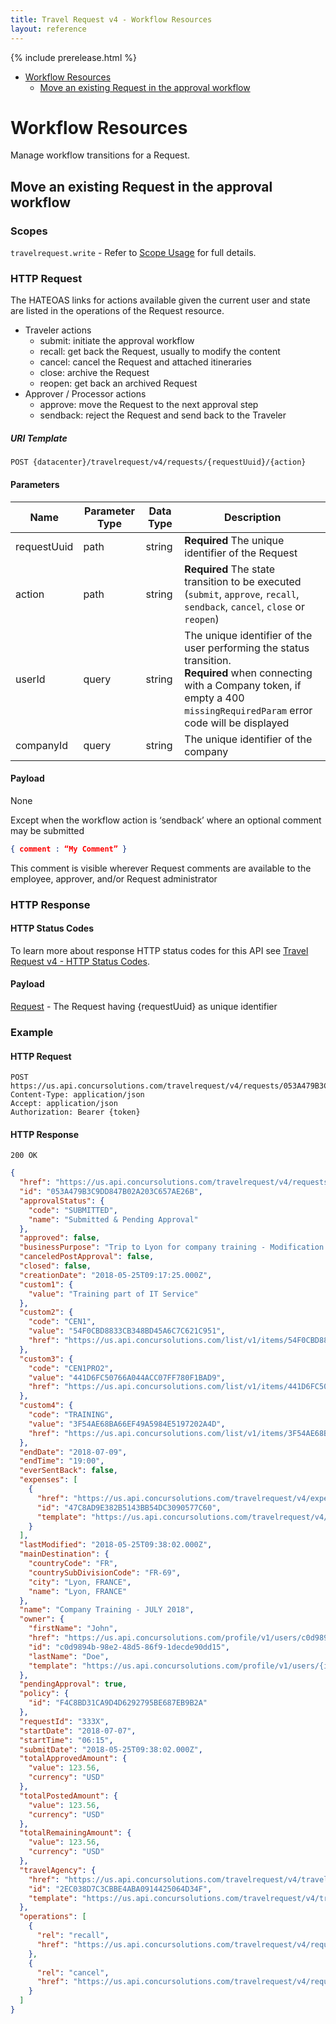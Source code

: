 ```yaml
---
title: Travel Request v4 - Workflow Resources
layout: reference
---
```


{% include prerelease.html %}

* [Workflow Resources](#workflow-resource)
  * [Move an existing Request in the approval workflow](#Move-existing-request-in-approval-workflow)

# <a name="workflow-resource"></a>Workflow Resources

Manage workflow transitions for a Request.

## <a name="Move-existing-request-in-approval-workflow"></a>Move an existing Request in the approval workflow

### Scopes

`travelrequest.write` - Refer to [Scope Usage](./v4.get-started.html#scope-usage) for full details.

### HTTP Request

The HATEOAS links for actions available given the current user and state are listed in the operations of the Request resource.

* Traveler actions
  * submit: initiate the approval workflow
  * recall: get back the Request, usually to modify the content
  * cancel: cancel the Request and attached itineraries
  * close: archive the Request
  * reopen: get back an archived Request
* Approver / Processor actions
  * approve: move the Request to the next approval step
  * sendback: reject the Request and send back to the Traveler

##### URI Template

```
POST {datacenter}/travelrequest/v4/requests/{requestUuid}/{action}
```

#### Parameters

Name|Parameter Type|Data Type|Description
---|---|---|---
requestUuid|path|string|**Required** The unique identifier of the Request
action|path|string|**Required** The state transition to be executed (`submit`, `approve`, `recall`, `sendback`, `cancel`, `close` or `reopen`)
userId|query|string|The unique identifier of the user performing the status transition. <br> **Required** when connecting with a Company token, if empty a 400 `missingRequiredParam` error code will be displayed
companyId|query|string|The unique identifier of the company

#### Payload

None

Except when the workflow action is ‘sendback’ where an optional comment may be submitted

```json
{ comment : “My Comment” }
```

This comment is visible wherever Request comments are available to the employee, approver, and/or Request administrator


### HTTP Response

#### HTTP Status Codes

To learn more about response HTTP status codes for this API see [Travel Request v4 - HTTP Status Codes](./v4.response-codes.html).

#### Payload

[Request](./v4.endpoints.schemas.html#schema-request) - The Request having {requestUuid} as unique identifier

### Example

#### HTTP Request

```shell
POST https://us.api.concursolutions.com/travelrequest/v4/requests/053A479B3C9DD847B02A203C657AE26B/submit
Content-Type: application/json
Accept: application/json
Authorization: Bearer {token}
```

#### HTTP Response

```shell
200 OK
```

```json
{
  "href": "https://us.api.concursolutions.com/travelrequest/v4/requests/053A479B3C9DD847B02A203C657AE26B",
  "id": "053A479B3C9DD847B02A203C657AE26B",
  "approvalStatus": {
    "code": "SUBMITTED",
    "name": "Submitted & Pending Approval"
  },
  "approved": false,
  "businessPurpose": "Trip to Lyon for company training - Modification of dates and Cost center + Custom Field",
  "canceledPostApproval": false,
  "closed": false,
  "creationDate": "2018-05-25T09:17:25.000Z",
  "custom1": {
    "value": "Training part of IT Service"
  },
  "custom2": {
    "code": "CEN1",
    "value": "54F0CBD8833CB348BD45A6C7C621C951",
    "href": "https://us.api.concursolutions.com/list/v1/items/54F0CBD8833CB348BD45A6C7C621C951"
  },
  "custom3": {
    "code": "CEN1PRO2",
    "value": "441D6FC50766A044ACC07FF780F1BAD9",
    "href": "https://us.api.concursolutions.com/list/v1/items/441D6FC50766A044ACC07FF780F1BAD9"
  },
  "custom4": {
    "code": "TRAINING",
    "value": "3F54AE68BA66EF49A5984E5197202A4D",
    "href": "https://us.api.concursolutions.com/list/v1/items/3F54AE68BA66EF49A5984E5197202A4D"
  },
  "endDate": "2018-07-09",
  "endTime": "19:00",
  "everSentBack": false,
  "expenses": [
    {
      "href": "https://us.api.concursolutions.com/travelrequest/v4/expenses/47C8AD9E382B5143BB54DC3090577C60",
      "id": "47C8AD9E382B5143BB54DC3090577C60",
      "template": "https://us.api.concursolutions.com/travelrequest/v4/expenses/{id}"
    }
  ],
  "lastModified": "2018-05-25T09:38:02.000Z",
  "mainDestination": {
    "countryCode": "FR",
    "countrySubDivisionCode": "FR-69",
    "city": "Lyon, FRANCE",
    "name": "Lyon, FRANCE"
  },
  "name": "Company Training - JULY 2018",
  "owner": {
    "firstName": "John",
    "href": "https://us.api.concursolutions.com/profile/v1/users/c0d9894b-98e2-48d5-86f9-1decde90dd15",
    "id": "c0d9894b-98e2-48d5-86f9-1decde90dd15",
    "lastName": "Doe",
    "template": "https://us.api.concursolutions.com/profile/v1/users/{id}"
  },
  "pendingApproval": true,
  "policy": {
    "id": "F4C8BD31CA9D4D6292795BE687EB9B2A"
  },
  "requestId": "333X",
  "startDate": "2018-07-07",
  "startTime": "06:15",
  "submitDate": "2018-05-25T09:38:02.000Z",
  "totalApprovedAmount": {
    "value": 123.56,
    "currency": "USD"
  },
  "totalPostedAmount": {
    "value": 123.56,
    "currency": "USD"
  },
  "totalRemainingAmount": {
    "value": 123.56,
    "currency": "USD"
  },
  "travelAgency": {
    "href": "https://us.api.concursolutions.com/travelrequest/v4/travelagencies/2EC038D7C3CBBE4ABA0914425064D34F",
    "id": "2EC038D7C3CBBE4ABA0914425064D34F",
    "template": "https://us.api.concursolutions.com/travelrequest/v4/travelagencies/{id}"
  },
  "operations": [
    {
      "rel": "recall",
      "href": "https://us.api.concursolutions.com/travelrequest/v4/requests/053A479B3C9DD847B02A203C657AE26B/recall"
    },
    {
      "rel": "cancel",
      "href": "https://us.api.concursolutions.com/travelrequest/v4/requests/053A479B3C9DD847B02A203C657AE26B/cancel"
    }
  ]
}
```
